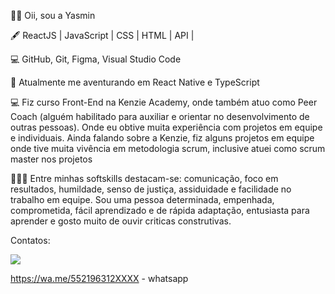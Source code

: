 👧🏾  Oii, sou a Yasmin 

🖋️ ReactJS | JavaScript | CSS | HTML | API | 

💻 GitHub, Git, Figma, Visual  Studio Code

🧠 Atualmente me aventurando em React Native e TypeScript

💻 Fiz curso Front-End na Kenzie Academy, onde também atuo como Peer Coach (alguém habilitado para auxiliar e orientar no desenvolvimento de outras pessoas). Onde eu obtive muita experiência com projetos em equipe e individuais.  Ainda falando sobre a Kenzie, fiz alguns projetos em equipe onde tive muita vivência em metodologia scrum, inclusive atuei como scrum master nos projetos 


👩🏾‍🎓 Entre minhas softskills destacam-se: comunicação, foco em resultados, humildade, senso de justiça, assiduidade e facilidade no trabalho em equipe.
Sou uma pessoa determinada, empenhada, comprometida, fácil aprendizado e de rápida adaptação, entusiasta para aprender e gosto muito de ouvir criticas construtivas.



Contatos:

<a href="https://www.linkedin.com/in/seu-usuário-linkedln-aqui" target="_blank"><img src="https://img.shields.io/badge/-LinkedIn-%230077B5?style=for-the-badge&logo=linkedin&logoColor=white" target="_blank"></a>   

https://wa.me/552196312XXXX - whatsapp

